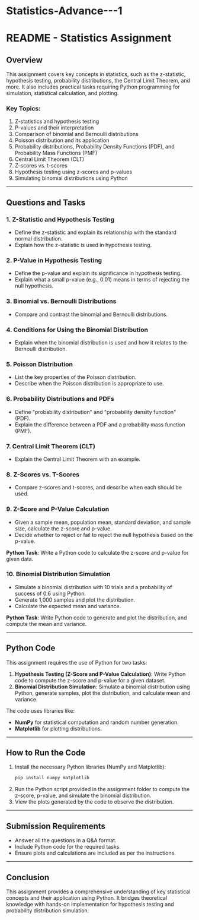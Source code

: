 # Statistics-Advance---1

# README - Statistics Assignment

## Overview
This assignment covers key concepts in statistics, such as the z-statistic, hypothesis testing, probability distributions, the Central Limit Theorem, and more. It also includes practical tasks requiring Python programming for simulation, statistical calculation, and plotting.

### Key Topics:
1. Z-statistics and hypothesis testing
2. P-values and their interpretation
3. Comparison of binomial and Bernoulli distributions
4. Poisson distribution and its application
5. Probability distributions, Probability Density Functions (PDF), and Probability Mass Functions (PMF)
6. Central Limit Theorem (CLT)
7. Z-scores vs. t-scores
8. Hypothesis testing using z-scores and p-values
9. Simulating binomial distributions using Python

---

## Questions and Tasks

### 1. **Z-Statistic and Hypothesis Testing**
   - Define the z-statistic and explain its relationship with the standard normal distribution.
   - Explain how the z-statistic is used in hypothesis testing.

### 2. **P-Value in Hypothesis Testing**
   - Define the p-value and explain its significance in hypothesis testing.
   - Explain what a small p-value (e.g., 0.01) means in terms of rejecting the null hypothesis.

### 3. **Binomial vs. Bernoulli Distributions**
   - Compare and contrast the binomial and Bernoulli distributions.

### 4. **Conditions for Using the Binomial Distribution**
   - Explain when the binomial distribution is used and how it relates to the Bernoulli distribution.

### 5. **Poisson Distribution**
   - List the key properties of the Poisson distribution.
   - Describe when the Poisson distribution is appropriate to use.

### 6. **Probability Distributions and PDFs**
   - Define "probability distribution" and "probability density function" (PDF).
   - Explain the difference between a PDF and a probability mass function (PMF).

### 7. **Central Limit Theorem (CLT)**
   - Explain the Central Limit Theorem with an example.

### 8. **Z-Scores vs. T-Scores**
   - Compare z-scores and t-scores, and describe when each should be used.

### 9. **Z-Score and P-Value Calculation**
   - Given a sample mean, population mean, standard deviation, and sample size, calculate the z-score and p-value.
   - Decide whether to reject or fail to reject the null hypothesis based on the p-value.

   **Python Task**: Write a Python code to calculate the z-score and p-value for given data.

### 10. **Binomial Distribution Simulation**
   - Simulate a binomial distribution with 10 trials and a probability of success of 0.6 using Python.
   - Generate 1,000 samples and plot the distribution.
   - Calculate the expected mean and variance.

   **Python Task**: Write Python code to generate and plot the distribution, and compute the mean and variance.

---

## Python Code
This assignment requires the use of Python for two tasks:
1. **Hypothesis Testing (Z-Score and P-Value Calculation)**: Write Python code to compute the z-score and p-value for a given dataset.
2. **Binomial Distribution Simulation**: Simulate a binomial distribution using Python, generate samples, plot the distribution, and calculate mean and variance.

The code uses libraries like:
- **NumPy** for statistical computation and random number generation.
- **Matplotlib** for plotting distributions.

---

## How to Run the Code
1. Install the necessary Python libraries (NumPy and Matplotlib):
   ```bash
   pip install numpy matplotlib
   ```
2. Run the Python script provided in the assignment folder to compute the z-score, p-value, and simulate the binomial distribution.
3. View the plots generated by the code to observe the distribution.

---

## Submission Requirements
- Answer all the questions in a Q&A format.
- Include Python code for the required tasks.
- Ensure plots and calculations are included as per the instructions.

---

## Conclusion
This assignment provides a comprehensive understanding of key statistical concepts and their application using Python. It bridges theoretical knowledge with hands-on implementation for hypothesis testing and probability distribution simulation.

